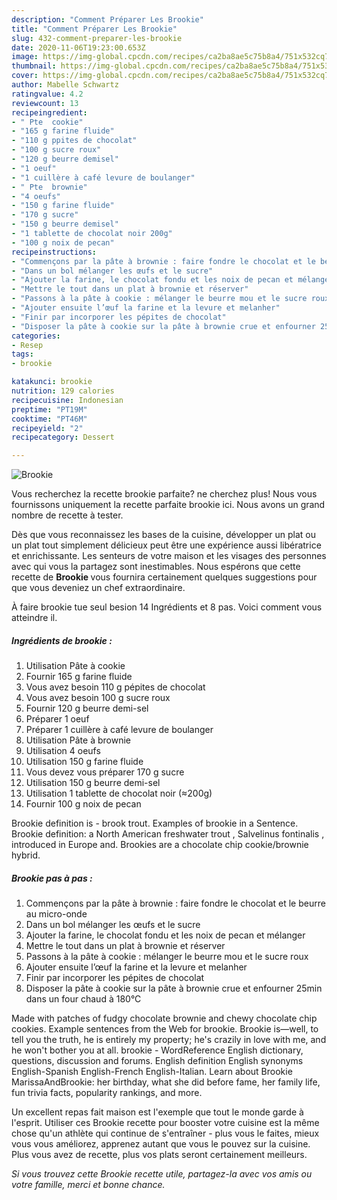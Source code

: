 ```yaml
---
description: "Comment Préparer Les Brookie"
title: "Comment Préparer Les Brookie"
slug: 432-comment-preparer-les-brookie
date: 2020-11-06T19:23:00.653Z
image: https://img-global.cpcdn.com/recipes/ca2ba8ae5c75b8a4/751x532cq70/brookie-photo-principale-de-la-recette.jpg
thumbnail: https://img-global.cpcdn.com/recipes/ca2ba8ae5c75b8a4/751x532cq70/brookie-photo-principale-de-la-recette.jpg
cover: https://img-global.cpcdn.com/recipes/ca2ba8ae5c75b8a4/751x532cq70/brookie-photo-principale-de-la-recette.jpg
author: Mabelle Schwartz
ratingvalue: 4.2
reviewcount: 13
recipeingredient:
- " Pte  cookie"
- "165 g farine fluide"
- "110 g ppites de chocolat"
- "100 g sucre roux"
- "120 g beurre demisel"
- "1 oeuf"
- "1 cuillère à café levure de boulanger"
- " Pte  brownie"
- "4 oeufs"
- "150 g farine fluide"
- "170 g sucre"
- "150 g beurre demisel"
- "1 tablette de chocolat noir 200g"
- "100 g noix de pecan"
recipeinstructions:
- "Commençons par la pâte à brownie : faire fondre le chocolat et le beurre au micro-onde"
- "Dans un bol mélanger les œufs et le sucre"
- "Ajouter la farine, le chocolat fondu et les noix de pecan et mélanger"
- "Mettre le tout dans un plat à brownie et réserver"
- "Passons à la pâte à cookie : mélanger le beurre mou et le sucre roux"
- "Ajouter ensuite l’œuf la farine et la levure et melanher"
- "Finir par incorporer les pépites de chocolat"
- "Disposer la pâte à cookie sur la pâte à brownie crue et enfourner 25min dans un four chaud à 180°C"
categories:
- Resep
tags:
- brookie

katakunci: brookie 
nutrition: 129 calories
recipecuisine: Indonesian
preptime: "PT19M"
cooktime: "PT46M"
recipeyield: "2"
recipecategory: Dessert

---
```



![Brookie](https://img-global.cpcdn.com/recipes/ca2ba8ae5c75b8a4/751x532cq70/brookie-photo-principale-de-la-recette.jpg)

Vous recherchez la recette brookie parfaite? ne cherchez plus! Nous vous fournissons uniquement la recette parfaite brookie ici. Nous avons un grand nombre de recette à tester.

Dès que vous reconnaissez les bases de la cuisine, développer un plat ou un plat tout simplement délicieux peut être une expérience aussi libératrice et enrichissante. Les senteurs de votre maison et les visages des personnes avec qui vous la partagez sont inestimables. Nous espérons que cette recette de <strong> Brookie </strong> vous fournira certainement quelques suggestions pour que vous deveniez un chef extraordinaire.

<!--inarticleads1-->

À faire brookie tue seul besion 14 Ingrédients et 8 pas. Voici comment vous atteindre il.

##### Ingrédients de brookie :

1. Utilisation  Pâte à cookie
1. Fournir 165 g farine fluide
1. Vous avez besoin 110 g pépites de chocolat
1. Vous avez besoin 100 g sucre roux
1. Fournir 120 g beurre demi-sel
1. Préparer 1 oeuf
1. Préparer 1 cuillère à café levure de boulanger
1. Utilisation  Pâte à brownie
1. Utilisation 4 oeufs
1. Utilisation 150 g farine fluide
1. Vous devez vous préparer 170 g sucre
1. Utilisation 150 g beurre demi-sel
1. Utilisation 1 tablette de chocolat noir (≈200g)
1. Fournir 100 g noix de pecan


Brookie definition is - brook trout. Examples of brookie in a Sentence. Brookie definition: a North American freshwater trout , Salvelinus fontinalis , introduced in Europe and. Brookies are a chocolate chip cookie/brownie hybrid. 

<!--inarticleads2-->

##### Brookie pas à pas :

1. Commençons par la pâte à brownie : faire fondre le chocolat et le beurre au micro-onde
1. Dans un bol mélanger les œufs et le sucre
1. Ajouter la farine, le chocolat fondu et les noix de pecan et mélanger
1. Mettre le tout dans un plat à brownie et réserver
1. Passons à la pâte à cookie : mélanger le beurre mou et le sucre roux
1. Ajouter ensuite l’œuf la farine et la levure et melanher
1. Finir par incorporer les pépites de chocolat
1. Disposer la pâte à cookie sur la pâte à brownie crue et enfourner 25min dans un four chaud à 180°C


Made with patches of fudgy chocolate brownie and chewy chocolate chip cookies. Example sentences from the Web for brookie. Brookie is—well, to tell you the truth, he is entirely my property; he&#39;s crazily in love with me, and he won&#39;t bother you at all. brookie - WordReference English dictionary, questions, discussion and forums. English definition English synonyms English-Spanish English-French English-Italian. Learn about Brookie MarissaAndBrookie: her birthday, what she did before fame, her family life, fun trivia facts, popularity rankings, and more. 

<!--inarticleads1-->

<p>
Un excellent repas fait maison est l'exemple que tout le monde garde à l'esprit. Utiliser ces Brookie recette pour booster votre cuisine est la même chose qu'un athlète qui continue de s'entraîner - plus vous le faites, mieux vous vous améliorez, apprenez autant que vous le pouvez sur la cuisine. Plus vous avez de recette, plus vos plats seront certainement meilleurs.
</p>

<p>
<i>Si vous trouvez cette Brookie recette utile, partagez-la avec vos amis ou votre famille, merci et bonne chance.</i>
</p>
